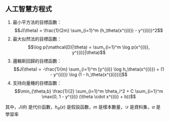 ## 人工智慧方程式

1. 最小平方法的目標函數：$$J(\theta) = \frac{1}{2m} \sum_{i=1}^m (h_\theta(x^{(i)}) - y^{(i)})^2$$
4. 最大似然法的目標函數：$$\log p(\mathcal{D}|\theta) = \sum_{i=1}^m \log p(x^{(i)}, y^{(i)}|\theta)$$
5. 邏輯斯回歸的目標函數：$$J(\theta) = -\frac{1}{m} \sum_{i=1}^m [y^{(i)} \log h_\theta(x^{(i)}) + (1 - y^{(i)}) \log (1 - h_\theta(x^{(i)}))]$$
6. 支持向量機的目標函數：$$\min_{\theta,b} \frac{1}{2} \sum_{i=1}^m \theta_i^2 + C \sum_{i=1}^m \max(0, 1 - y^{(i)} (\theta \cdot x^{(i)} + b))$$

其中，$J(\theta)$ 是代价函數，$h_\theta(x)$ 是假設函數，$m$ 是樣本數量，$\mathcal{D}$ 是資料集，$\alpha$ 是學習率
